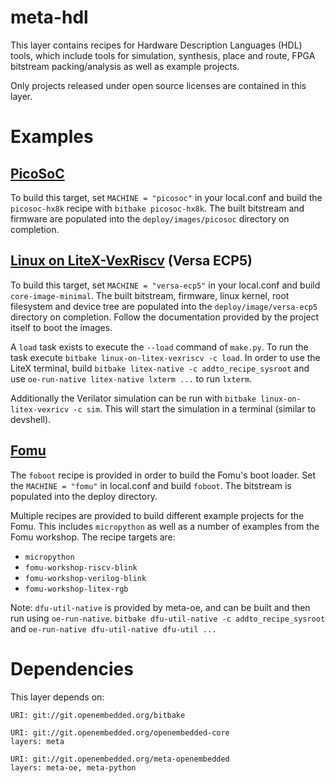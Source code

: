 # meta-hdl

This layer contains recipes for Hardware Description Languages (HDL) tools,
which include tools for simulation, synthesis, place and route, FPGA bitstream
packing/analysis as well as example projects.

Only projects released under open source licenses are contained in this layer.

# Examples

## [PicoSoC](https://github.com/cliffordwolf/picorv32/tree/master/picosoc)

To build this target, set `MACHINE = "picosoc"` in your local.conf and build the
`picosoc-hx8k` recipe with `bitbake picosoc-hx8k`. The built bitstream and
firmware are populated into the `deploy/images/picosoc` directory on completion.

## [Linux on LiteX-VexRiscv](https://github.com/litex-hub/linux-on-litex-vexriscv) (Versa ECP5)

To build this target, set `MACHINE = "versa-ecp5"` in your local.conf and build
`core-image-minimal`. The built bitstream, firmware, linux kernel, root
filesystem and device tree are populated into the `deploy/image/versa-ecp5`
directory on completion. Follow the documentation provided by the project itself
to boot the images.

A `load` task exists to execute the `--load` command of `make.py`. To run the
task execute `bitbake linux-on-litex-vexriscv -c load`. In order to use the
LiteX terminal, build `bitbake litex-native -c addto_recipe_sysroot` and use
`oe-run-native litex-native lxterm ...` to run `lxterm`.

Additionally the Verilator simulation can be run with `bitbake
linux-on-litex-vexricv -c sim`. This will start the simulation in a
terminal (similar to devshell).

## [Fomu](https://tomu.im/)

The `foboot` recipe is provided in order to build the Fomu's boot loader. Set
the `MACHINE = "fomu"` in local.conf and build `foboot`. The bitstream is
populated into the deploy directory.

Multiple recipes are provided to build different example projects for the Fomu.
This includes `micropython` as well as a number of examples from the Fomu
workshop. The recipe targets are:

- `micropython`
- `fomu-workshop-riscv-blink`
- `fomu-workshop-verilog-blink`
- `fomu-workshop-litex-rgb`

Note: `dfu-util-native` is provided by meta-oe, and can be built and then run
using `oe-run-native`. `bitbake dfu-util-native -c addto_recipe_sysroot` and
`oe-run-native dfu-util-native dfu-util ...`

# Dependencies

This layer depends on:

	URI: git://git.openembedded.org/bitbake

	URI: git://git.openembedded.org/openembedded-core
	layers: meta

	URI: git://git.openembedded.org/meta-openembedded
	layers: meta-oe, meta-python

